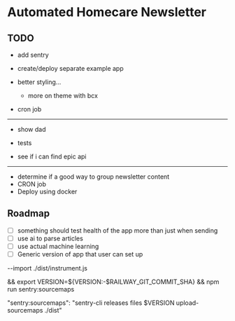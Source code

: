 # Automated Homecare Newsletter

## TODO

- add sentry
- create/deploy separate example app

- better styling...
  - more on theme with bcx

- cron job

---

- show dad

- tests

- see if i can find epic api

---

- determine if a good way to group newsletter content  
- CRON job
- Deploy using docker

## Roadmap

- [ ] something should test health of the app more than just when sending
- [ ] use ai to parse articles
- [ ] use actual machine learning
- [ ] Generic version of app that user can set up

--import ./dist/instrument.js

 && export VERSION=${VERSION:-$RAILWAY_GIT_COMMIT_SHA} && npm run sentry:sourcemaps

"sentry:sourcemaps": "sentry-cli releases files $VERSION upload-sourcemaps ./dist"
